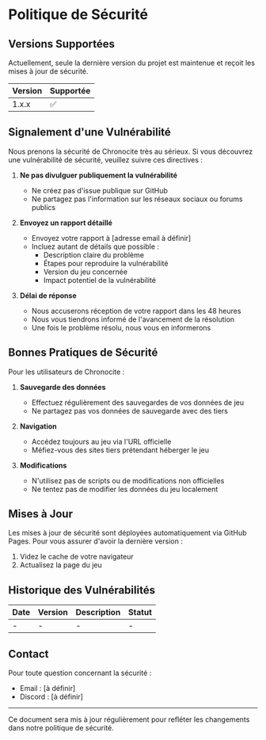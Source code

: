 # Politique de Sécurité

## Versions Supportées

Actuellement, seule la dernière version du projet est maintenue et reçoit les mises à jour de sécurité.

| Version | Supportée          |
| ------- | ------------------ |
| 1.x.x   | :white_check_mark: |

## Signalement d'une Vulnérabilité

Nous prenons la sécurité de Chronocite très au sérieux. Si vous découvrez une vulnérabilité de sécurité, veuillez suivre ces directives :

1. **Ne pas divulguer publiquement la vulnérabilité**

   - Ne créez pas d'issue publique sur GitHub
   - Ne partagez pas l'information sur les réseaux sociaux ou forums publics

2. **Envoyez un rapport détaillé**

   - Envoyez votre rapport à [adresse email à définir]
   - Incluez autant de détails que possible :
     - Description claire du problème
     - Étapes pour reproduire la vulnérabilité
     - Version du jeu concernée
     - Impact potentiel de la vulnérabilité

3. **Délai de réponse**
   - Nous accuserons réception de votre rapport dans les 48 heures
   - Nous vous tiendrons informé de l'avancement de la résolution
   - Une fois le problème résolu, nous vous en informerons

## Bonnes Pratiques de Sécurité

Pour les utilisateurs de Chronocite :

1. **Sauvegarde des données**

   - Effectuez régulièrement des sauvegardes de vos données de jeu
   - Ne partagez pas vos données de sauvegarde avec des tiers

2. **Navigation**

   - Accédez toujours au jeu via l'URL officielle
   - Méfiez-vous des sites tiers prétendant héberger le jeu

3. **Modifications**
   - N'utilisez pas de scripts ou de modifications non officielles
   - Ne tentez pas de modifier les données du jeu localement

## Mises à Jour

Les mises à jour de sécurité sont déployées automatiquement via GitHub Pages. Pour vous assurer d'avoir la dernière version :

1. Videz le cache de votre navigateur
2. Actualisez la page du jeu

## Historique des Vulnérabilités

| Date | Version | Description | Statut |
| ---- | ------- | ----------- | ------ |
| -    | -       | -           | -      |

## Contact

Pour toute question concernant la sécurité :

- Email : [à définir]
- Discord : [à définir]

---

Ce document sera mis à jour régulièrement pour refléter les changements dans notre politique de sécurité.
